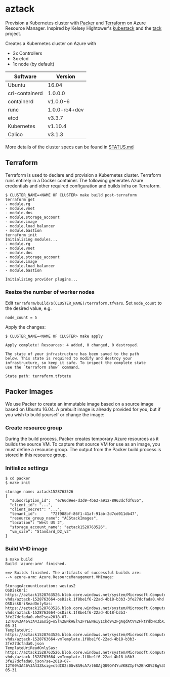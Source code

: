 # aztack

Provision a Kubernetes cluster with [Packer](https://packer.io) and [Terraform](https://www.terraform.io) on Azure Resource Manager. Inspired by Kelsey Hightower's [kubestack](https://github.com/kelseyhightower/kubestack) and the [tack](https://github.com/kz8s/tack) project.

Creates a Kubernetes cluster on Azure with

- 3x Controllers
- 3x etcd
- 1x node (by default)

**Software**|**Version**
-----|-----
Ubuntu|16.04
cri-containerd|1.0.0.0
containerd|v1.0.0-6
runc|1.0.0-rc4+dev
etcd|v3.3.7
Kubernetes|v1.10.4
Calico|v3.1.3

More details of the cluster specs can be found in [STATUS.md](STATUS.md)

## Terraform

Terraform is used to declare and provision a Kubernetes cluster. Terraform runs entirely in a Docker container. The following generates Azure credentials and other required configuration and builds infra on Terraform.

```shell
$ CLUSTER_NAME=<NAME OF CLUSTER> make build post-terraform
terraform get
- module.rg
- module.vnet
- module.dns
- module.storage_account
- module.image
- module.load_balancer
- module.bastion
terraform init
Initializing modules...
- module.rg
- module.vnet
- module.dns
- module.storage_account
- module.image
- module.load_balancer
- module.bastion

Initializing provider plugins...
```

### Resize the number of worker nodes

Edit `terraform/build/$(CLUSTER_NAME)/terraform.tfvars`. Set `node_count` to the desired value, e.g.

```shell
node_count = 5
```

Apply the changes:

```shell
$ CLUSTER_NAME=<NAME OF CLUSTER> make apply
```

```shell
Apply complete! Resources: 4 added, 0 changed, 0 destroyed.

The state of your infrastructure has been saved to the path
below. This state is required to modify and destroy your
infrastructure, so keep it safe. To inspect the complete state
use the `terraform show` command.

State path: terraform.tfstate

```

## Packer Images

We use Packer to create an immutable image based on a source image based on Ubuntu 16.04. A prebuilt image is already provided for you, but if you wish to build yourself or change the image:

### Create resource group

During the build process, Packer creates temporary Azure resources as it builds the source VM. To capture that source VM for use as an image, you must define a resource group. The output from the Packer build process is stored in this resource group.

### Initialize settings

```shell
$ cd packer
$ make init

storage name: aztack1528763526
{
  "subscription_id":  "e766d9ee-d3d9-4b63-a912-8963dcfdf655",
  "client_id": "...",
  "client_secret": "...",
  "tenant_id":      "72f988bf-86f1-41af-91ab-2d7cd011db47",
  "resource_group_name": "ACStackImages",
  "location": "West US 2",
  "storage_account_name": "aztack1528763526",
  "vm_size": "Standard_D2_v2"
}
```

### Build VHD image

```shell
$ make build
Build 'azure-arm' finished.

==> Builds finished. The artifacts of successful builds are:
--> azure-arm: Azure.ResourceManagement.VMImage:

StorageAccountLocation: westus2
OSDiskUri: https://aztack1528763526.blob.core.windows.net/system/Microsoft.Compute/Images/aztack-vhds/aztack-1528763664-osDisk.1f8be1f6-22ad-4b18-b3b3-3fe27dcfada0.vhd
OSDiskUriReadOnlySas: https://aztack1528763526.blob.core.windows.net/system/Microsoft.Compute/Images/aztack-vhds/aztack-1528763664-osDisk.1f8be1f6-22ad-4b18-b3b3-3fe27dcfada0.vhd?se=2018-07-12T00%3A46%3A43Z&sig=oSl%2BNkAEl%2FYEENeIy1Ckd9%2FgAqdAtV%2FktrdbHx3bXJ8%3D&sp=r&spr=https%2Chttp&sr=b&sv=2016-05-31
TemplateUri: https://aztack1528763526.blob.core.windows.net/system/Microsoft.Compute/Images/aztack-vhds/aztack-1528763664-vmTemplate.1f8be1f6-22ad-4b18-b3b3-3fe27dcfada0.json
TemplateUriReadOnlySas: https://aztack1528763526.blob.core.windows.net/system/Microsoft.Compute/Images/aztack-vhds/aztack-1528763664-vmTemplate.1f8be1f6-22ad-4b18-b3b3-3fe27dcfada0.json?se=2018-07-12T00%3A46%3A43Z&sig=ctdIO2s0GvBA9cA7zt6OAjQU9OY4YuVKBZIpf%2BhK0%2Bg%3D&sp=r&spr=https%2Chttp&sr=b&sv=2016-05-31
```
